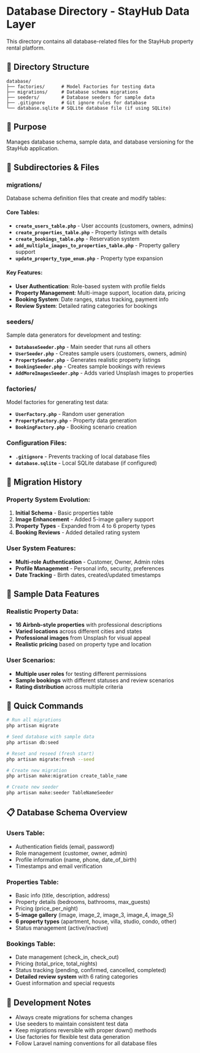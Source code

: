 # Database Directory - StayHub Data Layer

This directory contains all database-related files for the StayHub property rental platform.

## 📁 Directory Structure

```
database/
├── factories/      # Model Factories for testing data
├── migrations/     # Database schema migrations
├── seeders/        # Database seeders for sample data
├── .gitignore      # Git ignore rules for database
└── database.sqlite # SQLite database file (if using SQLite)
```

## 🎯 Purpose
Manages database schema, sample data, and database versioning for the StayHub application.

## 📂 Subdirectories & Files

### migrations/
Database schema definition files that create and modify tables:

#### Core Tables:
- **`create_users_table.php`** - User accounts (customers, owners, admins)
- **`create_properties_table.php`** - Property listings with details
- **`create_bookings_table.php`** - Reservation system
- **`add_multiple_images_to_properties_table.php`** - Property gallery support
- **`update_property_type_enum.php`** - Property type expansion

#### Key Features:
- **User Authentication**: Role-based system with profile fields
- **Property Management**: Multi-image support, location data, pricing
- **Booking System**: Date ranges, status tracking, payment info
- **Review System**: Detailed rating categories for bookings

### seeders/
Sample data generators for development and testing:

- **`DatabaseSeeder.php`** - Main seeder that runs all others
- **`UserSeeder.php`** - Creates sample users (customers, owners, admin)
- **`PropertySeeder.php`** - Generates realistic property listings
- **`BookingSeeder.php`** - Creates sample bookings with reviews
- **`AddMoreImagesSeeder.php`** - Adds varied Unsplash images to properties

### factories/
Model factories for generating test data:
- **`UserFactory.php`** - Random user generation
- **`PropertyFactory.php`** - Property data generation
- **`BookingFactory.php`** - Booking scenario creation

### Configuration Files:
- **`.gitignore`** - Prevents tracking of local database files
- **`database.sqlite`** - Local SQLite database (if configured)

## 🔄 Migration History

### Property System Evolution:
1. **Initial Schema** - Basic properties table
2. **Image Enhancement** - Added 5-image gallery support
3. **Property Types** - Expanded from 4 to 6 property types
4. **Booking Reviews** - Added detailed rating system

### User System Features:
- **Multi-role Authentication** - Customer, Owner, Admin roles
- **Profile Management** - Personal info, security, preferences
- **Date Tracking** - Birth dates, created/updated timestamps

## 🎨 Sample Data Features

### Realistic Property Data:
- **16 Airbnb-style properties** with professional descriptions
- **Varied locations** across different cities and states
- **Professional images** from Unsplash for visual appeal
- **Realistic pricing** based on property type and location

### User Scenarios:
- **Multiple user roles** for testing different permissions
- **Sample bookings** with different statuses and review scenarios
- **Rating distribution** across multiple criteria

## 🚀 Quick Commands

```bash
# Run all migrations
php artisan migrate

# Seed database with sample data
php artisan db:seed

# Reset and reseed (fresh start)
php artisan migrate:fresh --seed

# Create new migration
php artisan make:migration create_table_name

# Create new seeder
php artisan make:seeder TableNameSeeder
```

## 📋 Database Schema Overview

### Users Table:
- Authentication fields (email, password)
- Role management (customer, owner, admin)
- Profile information (name, phone, date_of_birth)
- Timestamps and email verification

### Properties Table:
- Basic info (title, description, address)
- Property details (bedrooms, bathrooms, max_guests)
- Pricing (price_per_night)
- **5-image gallery** (image, image_2, image_3, image_4, image_5)
- **6 property types** (apartment, house, villa, studio, condo, other)
- Status management (active/inactive)

### Bookings Table:
- Date management (check_in, check_out)
- Pricing (total_price, total_nights)
- Status tracking (pending, confirmed, cancelled, completed)
- **Detailed review system** with 6 rating categories
- Guest information and special requests

## 🔧 Development Notes
- Always create migrations for schema changes
- Use seeders to maintain consistent test data
- Keep migrations reversible with proper down() methods
- Use factories for flexible test data generation
- Follow Laravel naming conventions for all database files